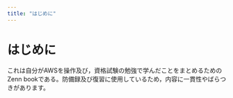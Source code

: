 ```yaml
---
title: "はじめに"
---
```


# はじめに

これは自分がAWSを操作及び，資格試験の勉強で学んだことをまとめるためのZenn bookである。防備録及び復習に使用しているため，内容に一貫性やばらつきがあります。
